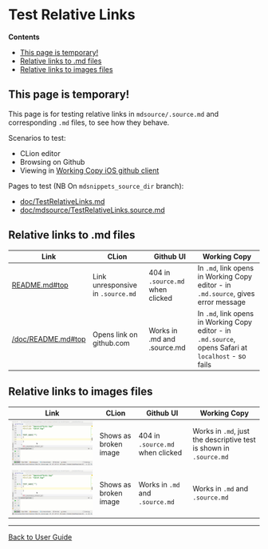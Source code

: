 <!--
This file was generate by MarkdownSnippets.
Source File: /doc/mdsource/TestRelativeLinks.source.md
To change this file edit the source file and then re-run the generation using either the dotnet global tool (https://github.com/SimonCropp/MarkdownSnippets#markdownsnippetstool) or using the api (https://github.com/SimonCropp/MarkdownSnippets#running-as-a-unit-test).
-->
<a id="top"></a>

# Test Relative Links

<!-- START doctoc generated TOC please keep comment here to allow auto update -->
<!-- DON'T EDIT THIS SECTION, INSTEAD RE-RUN doctoc TO UPDATE -->
**Contents**

- [This page is temporary!](#this-page-is-temporary)
- [Relative links to .md files](#relative-links-to-md-files)
- [Relative links to images files](#relative-links-to-images-files)

<!-- END doctoc generated TOC please keep comment here to allow auto update -->

## This page is temporary!

This page is for testing relative links in `mdsource/.source.md` and corresponding `.md` files, to see how they behave.

Scenarios to test:

* CLion editor
* Browsing on Github
* Viewing in [Working Copy iOS github client](https://workingcopyapp.com/)

Pages to test (NB On `mdsnippets_source_dir` branch):

* [doc/TestRelativeLinks.md](https://github.com/approvals/ApprovalTests.cpp/blob/mdsnippets_source_dir/doc/TestRelativeLinks.md)
* [doc/mdsource/TestRelativeLinks.source.md](https://github.com/approvals/ApprovalTests.cpp/blob/mdsnippets_source_dir/doc/mdsource/TestRelativeLinks.source.md)

## Relative links to .md files

| Link          | CLion             | Github UI             | Working Copy          |
| ------------- | ----------------- | --------------------- | --------------------- |
| [README.md#top](README.md#top)            | Link unresponsive in `.source.md`  | 404 in `.source.md` when clicked  | In `.md`, link opens in Working Copy editor - in `.md.source`, gives error message |
| [/doc/README.md#top](/doc/README.md#top)  | Opens link on github.com  | Works in .md and .source.md | In `.md`, link opens in Working Copy editor - in `.md.source`, opens Safari at `localhost` - so fails|

## Relative links to images files

| Link          | CLion             | Github UI             | Working Copy          |
| ------------- | ----------------- | --------------------- | --------------------- |
| ![images/ApprovalTests.cpp.IntroGraphic.gif?raw=true](images/ApprovalTests.cpp.IntroGraphic.gif?raw=true) | Shows as broken image | 404 in `.source.md` when clicked | Works in `.md`, just the descriptive test is shown in `.source.md` |
| ![/doc/images/ApprovalTests.cpp.IntroGraphic.gif?raw=true](/doc/images/ApprovalTests.cpp.IntroGraphic.gif?raw=true) | Shows as broken image | Works in `.md` and `.source.md`  | Works in `.md` and `.source.md` |

---

[Back to User Guide](README.md#top)
